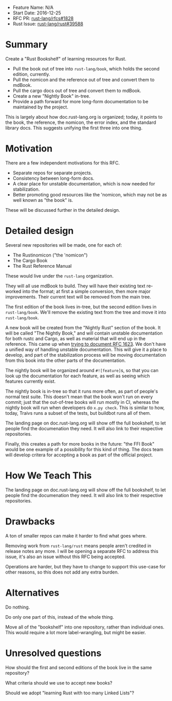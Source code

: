 - Feature Name: N/A
- Start Date: 2016-12-25
- RFC PR: [rust-lang/rfcs#1828](https://github.com/rust-lang/rfcs/pull/1828)
- Rust Issue: [rust-lang/rust#39588](https://github.com/rust-lang/rust/issues/39588)

# Summary
[summary]: #summary

Create a "Rust Bookshelf" of learning resources for Rust.

* Pull the book out of tree into `rust-lang/book`, which holds the second
  edition, currently.
* Pull the nomicon and the reference out of tree and convert them to mdBook.
* Pull the cargo docs out of tree and convert them to mdBook.
* Create a new "Nightly Book" in-tree.
* Provide a path forward for more long-form documentation to be maintained by
  the project.

This is largely about how doc.rust-lang.org is organized; today, it points to
the book, the reference, the nomicon, the error index, and the standard library
docs. This suggests unifying the first three into one thing.

# Motivation
[motivation]: #motivation

There are a few independent motivations for this RFC.

* Separate repos for separate projects.
* Consistency between long-form docs.
* A clear place for unstable documentation, which is now needed for
  stabilization.
* Better promoting good resources like the 'nomicon, which may not be as well
  known as "the book" is.

These will be discussed further in the detailed design.

# Detailed design
[design]: #detailed-design

Several new repositories will be made, one for each of:

* The Rustinomicon ("the 'nomicon")
* The Cargo Book
* The Rust Reference Manual

These would live under the `rust-lang` organization.

They will all use mdBook to build. They will have their existing text re-worked
into the format; at first a simple conversion, then more major improvements.
Their current text will be removed from the main tree.

The first edition of the book lives in-tree, but the second edition lives in
`rust-lang/book`. We'll remove the existing text from the tree and move it
into `rust-lang/book`.

A new book will be created from the "Nightly Rust" section of the book. It will
be called "The Nightly Book," and will contain unstable documentation for both
rustc and Cargo, as well as material that will end up in the reference. This
came up when [trying to document RFC
1623](https://github.com/rust-lang/rust/pull/37928). We don't have a unified
way of handling unstable documentation. This will give it a place to develop,
and part of the stabilization process will be moving documentation from this
book into the other parts of the documentation.

The nightly book will be organized around `#![feature]`s, so that you can look
up the documentation for each feature, as well as seeing which features
currently exist.

The nightly book is in-tree so that it runs more often, as part of people's
normal test suite. This doesn't mean that the book won't run on every commit;
just that the out-of-tree books will run mostly in CI, whereas the nightly
book will run when developers do `x.py check`. This is similar to how, today,
Traivs runs a subset of the tests, but buildbot runs all of them.

The landing page on doc.rust-lang.org will show off the full bookshelf, to let
people find the documenation they need. It will also link to their respective
repositories.

Finally, this creates a path for more books in the future: "the FFI Book" would
be one example of a possibility for this kind of thing. The docs team will
develop critera for accepting a book as part of the official project.

# How We Teach This
[how-we-teach-this]: #how-we-teach-this

The landing page on doc.rust-lang.org will show off the full bookshelf, to let
people find the documenation they need. It will also link to their respective
repositories.

# Drawbacks
[drawbacks]: #drawbacks

A ton of smaller repos can make it harder to find what goes where.

Removing work from `rust-lang/rust` means people aren't credited in release
notes any more. I will be opening a separate RFC to address this issue, it's
also an issue without this RFC being accepted.

Operations are harder, but they have to change to support this use-case for
other reasons, so this does not add any extra burden.

# Alternatives
[alternatives]: #alternatives

Do nothing.

Do only one part of this, instead of the whole thing.

Move all of the "bookshelf" into one repository, rather than individual ones.
This would require a lot more label-wrangling, but might be easier.

# Unresolved questions
[unresolved]: #unresolved-questions

How should the first and second editions of the book live in the same
repository?

What criteria should we use to accept new books?

Should we adopt "learning Rust with too many Linked Lists"?
